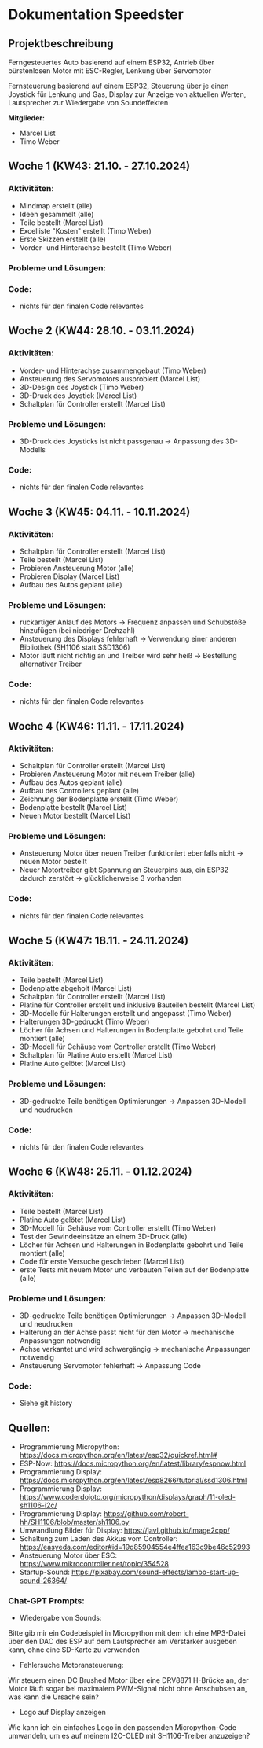 # Dokumentation Speedster

## Projektbeschreibung
Ferngesteuertes Auto basierend auf einem ESP32,
Antrieb über bürstenlosen Motor mit ESC-Regler,
Lenkung über Servomotor

Fernsteuerung basierend auf einem ESP32,
Steuerung über je einen Joystick für Lenkung und Gas,
Display zur Anzeige von aktuellen Werten,
Lautsprecher zur Wiedergabe von Soundeffekten

**Mitglieder:**
- Marcel List
- Timo Weber


## Woche 1 (KW43: 21.10. - 27.10.2024)

### Aktivitäten:
- Mindmap erstellt (alle)
- Ideen gesammelt (alle)
- Teile bestellt (Marcel List)
- Excelliste "Kosten" erstellt (Timo Weber)
- Erste Skizzen erstellt (alle)
- Vorder- und Hinterachse bestellt (Timo Weber)

### Probleme und Lösungen:

### Code:
- nichts für den finalen Code relevantes


## Woche 2 (KW44: 28.10. - 03.11.2024)

### Aktivitäten:
- Vorder- und Hinterachse zusammengebaut (Timo Weber)
- Ansteuerung des Servomotors ausprobiert (Marcel List)
- 3D-Design des Joystick (Timo Weber)
- 3D-Druck des Joystick (Marcel List)
- Schaltplan für Controller erstellt (Marcel List)

### Probleme und Lösungen:
- 3D-Druck des Joysticks ist nicht passgenau → Anpassung des 3D-Modells

### Code:
- nichts für den finalen Code relevantes


## Woche 3 (KW45: 04.11. - 10.11.2024)

### Aktivitäten:
- Schaltplan für Controller erstellt (Marcel List)
- Teile bestellt (Marcel List)
- Probieren Ansteuerung Motor (alle)
- Probieren Display (Marcel List)
- Aufbau des Autos geplant (alle)

### Probleme und Lösungen:
- ruckartiger Anlauf des Motors → Frequenz anpassen und Schubstöße hinzufügen (bei niedriger Drehzahl)
- Ansteuerung des Displays fehlerhaft → Verwendung einer anderen Bibliothek (SH1106 statt SSD1306)
- Motor läuft nicht richtig an und Treiber wird sehr heiß → Bestellung alternativer Treiber

### Code:
- nichts für den finalen Code relevantes


## Woche 4 (KW46: 11.11. - 17.11.2024)

### Aktivitäten:
- Schaltplan für Controller erstellt (Marcel List)
- Probieren Ansteuerung Motor mit neuem Treiber (alle)
- Aufbau des Autos geplant (alle)
- Aufbau des Controllers geplant (alle)
- Zeichnung der Bodenplatte erstellt (Timo Weber)
- Bodenplatte bestellt (Marcel List)
- Neuen Motor bestellt (Marcel List)

### Probleme und Lösungen:
- Ansteuerung Motor über neuen Treiber funktioniert ebenfalls nicht → neuen Motor bestellt
- Neuer Motortreiber gibt Spannung an Steuerpins aus, ein ESP32 dadurch zerstört → glücklicherweise 3 vorhanden

### Code:
- nichts für den finalen Code relevantes


## Woche 5 (KW47: 18.11. - 24.11.2024)

### Aktivitäten:
- Teile bestellt (Marcel List)
- Bodenplatte abgeholt (Marcel List)
- Schaltplan für Controller erstellt (Marcel List)
- Platine für Controller erstellt und inklusive Bauteilen bestellt (Marcel List)
- 3D-Modelle für Halterungen erstellt und angepasst (Timo Weber)
- Halterungen 3D-gedruckt (Timo Weber)
- Löcher für Achsen und Halterungen in Bodenplatte gebohrt und Teile montiert (alle)
- 3D-Modell für Gehäuse vom Controller erstellt (Timo Weber)
- Schaltplan für Platine Auto erstellt (Marcel List)
- Platine Auto gelötet (Marcel List)

### Probleme und Lösungen:
- 3D-gedruckte Teile benötigen Optimierungen → Anpassen 3D-Modell und neudrucken

### Code:
- nichts für den finalen Code relevantes


## Woche 6 (KW48: 25.11. - 01.12.2024)

### Aktivitäten:
- Teile bestellt (Marcel List)
- Platine Auto gelötet (Marcel List)
- 3D-Modell für Gehäuse vom Controller erstellt (Timo Weber)
- Test der Gewindeeinsätze an einem 3D-Druck (alle)
- Löcher für Achsen und Halterungen in Bodenplatte gebohrt und Teile montiert (alle)
- Code für erste Versuche geschrieben (Marcel List)
- erste Tests mit neuem Motor und verbauten Teilen auf der Bodenplatte (alle)

### Probleme und Lösungen:
- 3D-gedruckte Teile benötigen Optimierungen → Anpassen 3D-Modell und neudrucken
- Halterung an der Achse passt nicht für den Motor → mechanische Anpassungen notwendig
- Achse verkantet und wird schwergängig → mechanische Anpassungen notwendig
- Ansteuerung Servomotor fehlerhaft → Anpassung Code

### Code:
- Siehe git history


## Quellen:
- Programmierung Micropython: https://docs.micropython.org/en/latest/esp32/quickref.html#
- ESP-Now: https://docs.micropython.org/en/latest/library/espnow.html
- Programmierung Display: https://docs.micropython.org/en/latest/esp8266/tutorial/ssd1306.html
- Programmierung Display: https://www.coderdojotc.org/micropython/displays/graph/11-oled-sh1106-i2c/
- Programmierung Display: https://github.com/robert-hh/SH1106/blob/master/sh1106.py
- Umwandlung Bilder für Display: https://javl.github.io/image2cpp/
- Schaltung zum Laden des Akkus vom Controller: https://easyeda.com/editor#id=19d85904554e4ffea163c9be46c52993
- Ansteuerung Motor über ESC: https://www.mikrocontroller.net/topic/354528
- Startup-Sound: https://pixabay.com/sound-effects/lambo-start-up-sound-26364/

### Chat-GPT Prompts:
- Wiedergabe von Sounds:

Bitte gib mir ein Codebeispiel in Micropython mit dem ich eine MP3-Datei über den DAC des ESP auf dem Lautsprecher
am Verstärker ausgeben kann, ohne eine SD-Karte zu verwenden

- Fehlersuche Motoransteuerung:

Wir steuern einen DC Brushed Motor über eine DRV8871 H-Brücke an, der Motor läuft sogar bei maximalem PWM-Signal nicht
ohne Anschubsen an, was kann die Ursache sein?

- Logo auf Display anzeigen

Wie kann ich ein einfaches Logo in den passenden Micropython-Code umwandeln, um es auf meinem I2C-OLED
mit SH1106-Treiber anzuzeigen?